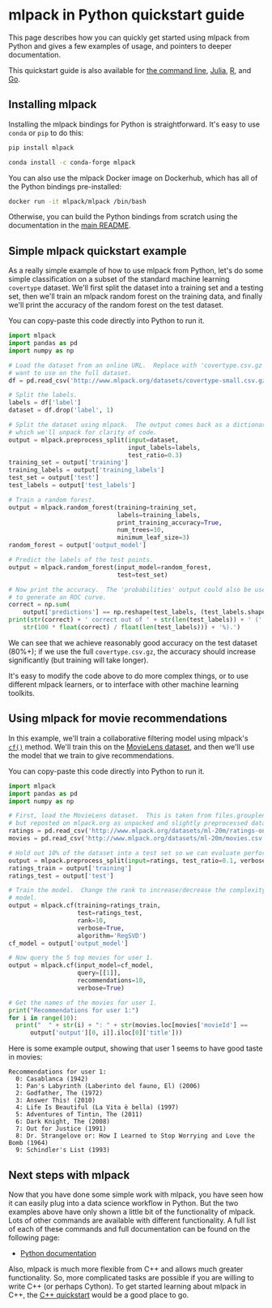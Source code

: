 # mlpack in Python quickstart guide

This page describes how you can quickly get started using mlpack from Python and
gives a few examples of usage, and pointers to deeper documentation.

This quickstart guide is also available for [the command line]( ), [Julia]( ),
[R]( ), and [Go]( ).

## Installing mlpack

Installing the mlpack bindings for Python is straightforward.  It's easy to use
`conda` or `pip` to do this:

```sh
pip install mlpack
```

```sh
conda install -c conda-forge mlpack
```

You can also use the mlpack Docker image on Dockerhub, which has all of the
Python bindings pre-installed:

```sh
docker run -it mlpack/mlpack /bin/bash
```

Otherwise, you can build the Python bindings from scratch using the
documentation in the [main README]( ).

## Simple mlpack quickstart example

As a really simple example of how to use mlpack from Python, let's do some
simple classification on a subset of the standard machine learning `covertype`
dataset.  We'll first split the dataset into a training set and a testing set,
then we'll train an mlpack random forest on the training data, and finally we'll
print the accuracy of the random forest on the test dataset.

You can copy-paste this code directly into Python to run it.

```py
import mlpack
import pandas as pd
import numpy as np

# Load the dataset from an online URL.  Replace with 'covertype.csv.gz' if you
# want to use on the full dataset.
df = pd.read_csv('http://www.mlpack.org/datasets/covertype-small.csv.gz')

# Split the labels.
labels = df['label']
dataset = df.drop('label', 1)

# Split the dataset using mlpack.  The output comes back as a dictionary,
# which we'll unpack for clarity of code.
output = mlpack.preprocess_split(input=dataset,
                                 input_labels=labels,
                                 test_ratio=0.3)
training_set = output['training']
training_labels = output['training_labels']
test_set = output['test']
test_labels = output['test_labels']

# Train a random forest.
output = mlpack.random_forest(training=training_set,
                              labels=training_labels,
                              print_training_accuracy=True,
                              num_trees=10,
                              minimum_leaf_size=3)
random_forest = output['output_model']

# Predict the labels of the test points.
output = mlpack.random_forest(input_model=random_forest,
                              test=test_set)

# Now print the accuracy.  The 'probabilities' output could also be used
# to generate an ROC curve.
correct = np.sum(
    output['predictions'] == np.reshape(test_labels, (test_labels.shape[0],)))
print(str(correct) + ' correct out of ' + str(len(test_labels)) + ' (' +
    str(100 * float(correct) / float(len(test_labels))) + '%).')
```

We can see that we achieve reasonably good accuracy on the test dataset (80%+);
if we use the full `covertype.csv.gz`, the accuracy should increase
significantly (but training will take longer).

It's easy to modify the code above to do more complex things, or to use
different mlpack learners, or to interface with other machine learning toolkits.

## Using mlpack for movie recommendations

In this example, we'll train a collaborative filtering model using mlpack's
[`cf()`](https://www.mlpack.org/doc/stable/python_documentation.html#cf) method.
We'll train this on the
[MovieLens dataset](https://grouplens.org/datasets/movielens/), and then we'll
use the model that we train to give recommendations.

You can copy-paste this code directly into Python to run it.

```py
import mlpack
import pandas as pd
import numpy as np

# First, load the MovieLens dataset.  This is taken from files.grouplens.org/
# but reposted on mlpack.org as unpacked and slightly preprocessed data.
ratings = pd.read_csv('http://www.mlpack.org/datasets/ml-20m/ratings-only.csv.gz')
movies = pd.read_csv('http://www.mlpack.org/datasets/ml-20m/movies.csv.gz')

# Hold out 10% of the dataset into a test set so we can evaluate performance.
output = mlpack.preprocess_split(input=ratings, test_ratio=0.1, verbose=True)
ratings_train = output['training']
ratings_test = output['test']

# Train the model.  Change the rank to increase/decrease the complexity of the
# model.
output = mlpack.cf(training=ratings_train,
                   test=ratings_test,
                   rank=10,
                   verbose=True,
                   algorithm='RegSVD')
cf_model = output['output_model']

# Now query the 5 top movies for user 1.
output = mlpack.cf(input_model=cf_model,
                   query=[[1]],
                   recommendations=10,
                   verbose=True)

# Get the names of the movies for user 1.
print("Recommendations for user 1:")
for i in range(10):
  print("  " + str(i) + ": " + str(movies.loc[movies['movieId'] ==
      output['output'][0, i]].iloc[0]['title']))
```

Here is some example output, showing that user 1 seems to have good taste in
movies:

```
Recommendations for user 1:
  0: Casablanca (1942)
  1: Pan's Labyrinth (Laberinto del fauno, El) (2006)
  2: Godfather, The (1972)
  3: Answer This! (2010)
  4: Life Is Beautiful (La Vita è bella) (1997)
  5: Adventures of Tintin, The (2011)
  6: Dark Knight, The (2008)
  7: Out for Justice (1991)
  8: Dr. Strangelove or: How I Learned to Stop Worrying and Love the Bomb (1964)
  9: Schindler's List (1993)
```

## Next steps with mlpack

Now that you have done some simple work with mlpack, you have seen how it can
easily plug into a data science workflow in Python.  But the two examples above
have only shown a little bit of the functionality of mlpack.  Lots of other
commands are available with different functionality.  A full list of each of
these commands and full documentation can be found on the following page:

 - [Python documentation](https://www.mlpack.org/doc/stable/python_documentation.html)

Also, mlpack is much more flexible from C++ and allows much greater
functionality.  So, more complicated tasks are possible if you are willing to
write C++ (or perhaps Cython).  To get started learning about mlpack in C++, the
[C++ quickstart]( ) would be a good place to go.
